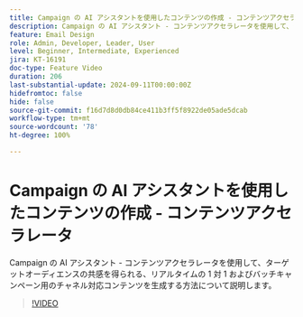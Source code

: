 ```yaml
---
title: Campaign の AI アシスタントを使用したコンテンツの作成 - コンテンツアクセラレータ
description: Campaign の AI アシスタント - コンテンツアクセラレータを使用して、ターゲットオーディエンスの共感を得られる、リアルタイムの 1 対 1 およびバッチキャンペーン用のチャネル対応コンテンツを生成する方法について説明します。
feature: Email Design
role: Admin, Developer, Leader, User
level: Beginner, Intermediate, Experienced
jira: KT-16191
doc-type: Feature Video
duration: 206
last-substantial-update: 2024-09-11T00:00:00Z
hidefromtoc: false
hide: false
source-git-commit: f16d7d8d0db84ce411b3ff5f8922de05ade5dcab
workflow-type: tm+mt
source-wordcount: '78'
ht-degree: 100%

---
```



# Campaign の AI アシスタントを使用したコンテンツの作成 - コンテンツアクセラレータ

Campaign の AI アシスタント - コンテンツアクセラレータを使用して、ターゲットオーディエンスの共感を得られる、リアルタイムの 1 対 1 およびバッチキャンペーン用のチャネル対応コンテンツを生成する方法について説明します。

>[!VIDEO](https://video.tv.adobe.com/v/3433569/?learn=on)
